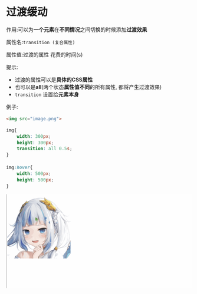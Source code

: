 # 过渡缓动

作用:可以为**一个元素**在**不同情况**之间切换的时候添加**过渡效果**

属性名:`transition (复合属性)`

属性值:过渡的属性 花费的时间(s)

提示:

* 过渡的属性可以是**具体的CSS属性**
* 也可以是**all**(两个状态**属性值不同**的所有属性, 都将产生过渡效果)
* `transition` 设置给**元素本身**

例子:

```html
<img src="image.png">
```

```css
img{
    width: 300px;
    height: 300px;
    transition: all 0.5s;
}

img:hover{
    width: 500px;
    height: 500px;
}
```

![7653b8f8ec068ee201071c2445fff13c4a0da919](Assets/7653b8f8ec068ee201071c2445fff13c4a0da919.gif)
